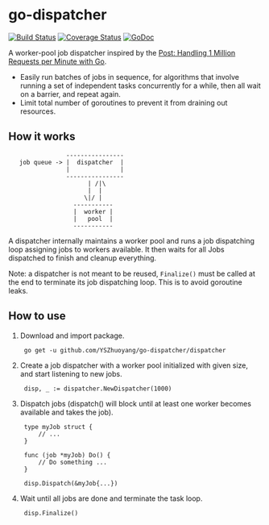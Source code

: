 # go-dispatcher

[![Build Status](https://travis-ci.org/YSZhuoyang/go-dispatcher.svg?branch=master)](https://travis-ci.org/YSZhuoyang/go-dispatcher)
[![Coverage Status](https://coveralls.io/repos/github/YSZhuoyang/go-dispatcher/badge.svg?branch=master)](https://coveralls.io/github/YSZhuoyang/go-dispatcher?branch=master)
[![GoDoc](https://godoc.org/github.com/YSZhuoyang/go-dispatcher/dispatcher?status.svg)](https://godoc.org/github.com/YSZhuoyang/go-dispatcher/dispatcher)

A worker-pool job dispatcher inspired by the [Post: Handling 1 Million Requests per Minute with Go](http://marcio.io/2015/07/handling-1-million-requests-per-minute-with-golang/).

* Easily run batches of jobs in sequence, for algorithms that involve running a set of independent tasks concurrently for a while, then all wait on a barrier, and repeat again.
* Limit total number of goroutines to prevent it from draining out resources.

## How it works

                    ----------------
       job queue -> |  dispatcher  |
                    |              |
                    ----------------
                          | /|\
                          |  |
                         \|/ |
                      -----------
                      |  worker |
                      |   pool  |
                      -----------

A dispatcher internally maintains a worker pool and runs a job dispatching loop assigning jobs to workers available. It then waits for all Jobs dispatched to finish and cleanup everything.

Note: a dispatcher is not meant to be reused, `Finalize()` must be called at the end to terminate its job dispatching loop. This is to avoid goroutine leaks.

## How to use

1. Download and import package.

        go get -u github.com/YSZhuoyang/go-dispatcher/dispatcher

2. Create a job dispatcher with a worker pool initialized with given size, and start listening to new jobs.

        disp, _ := dispatcher.NewDispatcher(1000)

3. Dispatch jobs (dispatch() will block until at least one worker becomes available and takes the job).

        type myJob struct {
            // ...
        }

        func (job *myJob) Do() {
            // Do something ...
        }

        disp.Dispatch(&myJob{...})

4. Wait until all jobs are done and terminate the task loop.

        disp.Finalize()
